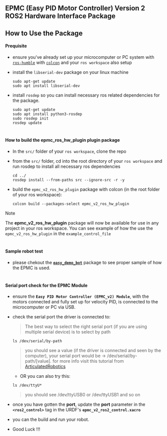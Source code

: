 ## EPMC (Easy PID Motor Controller) Version 2 ROS2 Hardware Interface Package

## How to Use the Package

#### Prequisite
- ensure you've already set up your microcomputer or PC system with [`ros-humble`](https://docs.ros.org/en/humble/Installation/Ubuntu-Install-Debians.html) with [`colcon`](https://docs.ros.org/en/humble/Tutorials/Beginner-Client-Libraries/Colcon-Tutorial.html) and your `ros workspace` also setup

- install the `libserial-dev` package on your linux machine
  ```shell
  sudo apt-get update
  sudo apt install libserial-dev
  ```

- install `rosdep` so you can install necessary ros related dependencies for the package.
  ```shell
  sudo apt-get update
  sudo apt install python3-rosdep
  sudo rosdep init
  rosdep update
  ```

#

#### How to build the epmc_ros_hw_plugin plugin package 
- In the `src/` folder of your `ros workspace`, clone the repo

- from the `src/` folder, cd into the root directory of your `ros workspace` and run rosdep to install all necessary ros dependencies
  ```shell
  cd ../
  rosdep install --from-paths src --ignore-src -r -y
  ```
- build the `epmc_v2_ros_hw_plugin` package with colcon (in the root folder of your ros workspace):
  ```shell
  colcon build --packages-select epmc_v2_ros_hw_plugin
  ```
> [!NOTE]   
> The **epmc_v2_ros_hw_plugin** package will now be available for use in any project in your ros workspace.
> You can see example of how the use the `epmc_v2_ros_hw_plugin` in the `example_control_file`

#

#### Sample robot test
 - please chekout the [**`easy_demo_bot`**](https://github.com/robocre8/demo_bot) package to see proper sample of how the EPMC is used.

#

#### Serial port check for the EPMC Module
- ensure the **`Easy PID Motor Controller (EPMC_v2) Module`**, with the motors connected and fully set up for velocity PID, is connected to the microcomputer or PC via USB.

- check the serial port the driver is connected to:
  > The best way to select the right serial port (if you are using multiple serial device) is to select by path
  ```shell
  ls /dev/serial/by-path
  ```
  > you should see a value (if the driver is connected and seen by the computer), your serial port would be -> /dev/serial/by-path/[value]. for more info visit this tutorial from [ArticulatedRobotics](https://www.youtube.com/watch?v=eJZXRncGaGM&list=PLunhqkrRNRhYAffV8JDiFOatQXuU-NnxT&index=8)

  - OR you can also try this:
  ```shell
  ls /dev/ttyU*
  ```
  > you should see /dev/ttyUSB0 or /dev/ttyUSB1 and so on

- once you have gotten the **port**, update the **port** parameter in the **`<ros2_control>`** tag in the URDF's **`epmc_v2_ros2_control.xacro`**

- you can the build and run your robot.

- Good Luck !!!
